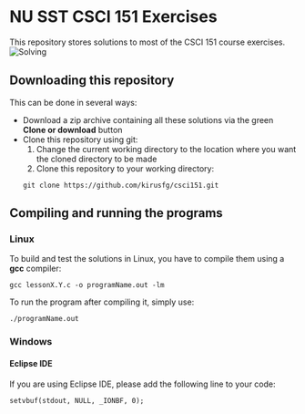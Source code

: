 # NU SST CSCI 151 Exercises
This repository stores solutions to most of the CSCI 151 course exercises. ![Solving](https://img.shields.io/badge/solving-done-green)

## Downloading this repository
This can be done in several ways:
- Download a zip archive containing all these solutions via the green **Clone or download** button
- Clone this repository using git:
  1. Change the current working directory to the location where you want the cloned directory to be made
  2. Clone this repository to your working directory:
  ```
  git clone https://github.com/kirusfg/csci151.git
  ```
## Compiling and running the programs
### Linux
To build and test the solutions in Linux, you have to compile them using a **gcc** compiler:
```
gcc lessonX.Y.c -o programName.out -lm
```
To run the program after compiling it, simply use:
```
./programName.out
```
### Windows

#### Eclipse IDE
If you are using Eclipse IDE, please add the following line to your code:
```
setvbuf(stdout, NULL, _IONBF, 0);
```
